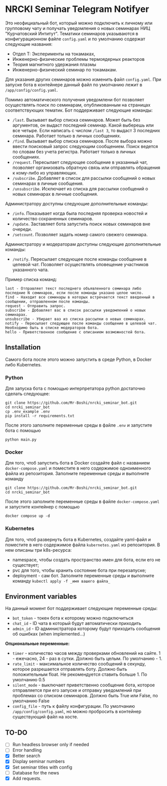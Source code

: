 # NRCKI Seminar Telegram Notifyer
Это неофициальный бот, который можно подключить к личному или групповому чату и получать уведомления о новых семинарах НИЦ "Курчатовский Интитут". Тематики семинаров указываются в конфигурационном файле `config.yaml` и по умолчанию содержат следующие названия:
* Отдел Т: Эксперименты на токамаках, 
* Инженерно-физические проблемы термоядерных реакторов
* Теория магнитного удержания плазмы
* Инженерно-физический семинар по токамакам.

Для указания других семинаров можно изменить файл `config.yaml`. При запуске бота в контейнере данный файл по умолчанию лежит в `/app/config/config.yaml`.

Помимо автоматического получения уведомлени бот позволяет осуществлять поиск по семинарам, опубликованным на страницах соответствующих тематик. 
Бот поддерживает следующие команды:
*  `/last`. Вызывает выбор списка семинаров. Может быть без аргументов, он выдаст последний семинар. Какой выберешь или все четыре. Если написать с числом `/last 3`, то выдаст 3 последних семинара. Работает только в личных сообщениях.
*  `/find`. Вызывает выбор списка семинаров. После выбора можно ввести поисковый запрос следующим сообщением. Поиск ведется по словам без учета регистра. Работает только в личных сообщениях.
*  `/request`. Пересылает следующее сообщение в указанный чат, позволяет организовать обратную связь или отправлять обращения к кому-либо из управляющих.
*  `/subscribe`. Добавляет в список для рассылки сообщений о новых семинарах в личные сообщения.
*  `/unsubscribe`. Исключает из списка для рассылки сообщений о новых семинарах в личные сообщения.
  
Администратору доступны следующие дополнительные команды:
*  `/info`. Показывает когда была последняя проверка новостей и количество сохраненных семинаров.
*  `/update`. Заставляет бота запустить поиск новых семинаров вне очереди.
*  `/setcount`. Позволяет задать номер самого свежего семинара.

Администратору и модераторам доступны следующие дополнительные команды:
*  `/notify`. Пересылает следующее после команды сообщение в целевой чат. Позволяет осуществлять оповещение участников указанного чата.

Пример списка команд:
```
last - Отправляет текст последнего объявленного семинара либо последние N семинаров, если после команды указано целое число.
find - Находит все семинары в которых встречается текст введенный в сообщении, отправленном после команды.
request - Отправить запрос.
subscribe - Добавляет вас в список рассылки уведомлений о новых семинарах.
unsubscribe - Убирает ваз из списка рассылки о новых семинарах.
notify - Пересылает следующее после команды сообщение в целевой чат. Необходимо быть в списке модераторов бота.
hello - Приветственное сообщение с описанием возможностей бота.
```

## Installation
Самого бота после этого можно запустить в среде Python, в Docker либо Kubernetes.

### Python
Для запуска бота с помощью интерпретатора python достаточно сделать следующее:
```
git clone https://github.com/Mr-Boshi/nrcki_seminar_bot.git
cd nrcki_seminar_bot
cp .env_example .env
pip install -r requirements.txt
```
После этого заполните переменные среды в файле `.env` и запустите бота с помощью
```
python main.py
```
### Docker
Для того, чтоб запустить бота в Docker создайте файл с названием `docker-compose.yaml` и поместите в него содержимое одноименного файла из репозитория. Заполните переменные среды и выполните команду
```
git clone https://github.com/Mr-Boshi/nrcki_seminar_bot.git
cd nrcki_seminar_bot
```
После этого заполните переменные среды в файле `docker-compose.yaml` и запустите контейнер с помощью
```
docker compose up -d
```

### Kubernetes
Для того, чтоб развернуть бота в Kubernetes, создайте yaml-файл и поместите в него содержимое файла `kubernetes.yaml` из репозитория. В нем описаны три k8s-ресурса:
* namespace, чтобы создать пространство имен для бота, если его не существует;
* pvc для того, чтобы хранить состояние бота при перезапуске;
* deployment - сам бот.
Заполните переменные среды и выполните команду `kubectl apply -f _имя вашего файла_`

## Environment variables
На данный момент бот поддерживает следующие переменные среды:
*  `bot_token` - токен бота к которому можно подключиться
*  `chat_id` - ID чата в который будут автоматически приходить 
*  `admin_id` - ID администратора которому будут приходить сообщения об ошибках (when implemented...)

**Опциональные переменные:**
*  `timer` - количество часов между проверками обновлений на сайте. 1 - ежечасно, 24 - раз в сутки. Должно быть целым. По умолчанию - 1.
*  `rate_limit` - максимальное количество сообщений в секунду, которое разрешается отправлять боту. Должно быть положительным float. Не рекомендуется ставить больше 1. По умолчанию 0.5
*  `silent_mode` - выключает приветственно сообщение бота, которое отправляется при его запуске и отправку уведомлений при проблемах со списком семинаров. Должно быть True или False, по умолчанию False
* `config_file` - путь к файлу конфигурации. По умолчанию `/app/config/config.yaml`, но можно пробросить в контейнер существующий файл на хосте.

## TO-DO
- [ ] Run headless browser only if needed
- [ ] Error handling
- [x] Better search
- [x] Display seminar numbers
- [x] Set seminar titles with config
- [ ] Database for the news
- [x] Add requests.
